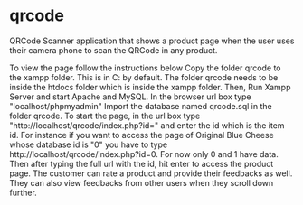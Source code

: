 # qrcode
QRCode Scanner application that shows a product page when the user uses their camera phone to scan the QRCode in any product.

To view the page follow the instructions below
Copy the folder qrcode to the xampp folder. This is in C: by default. The folder qrcode needs to be inside the htdocs folder which is inside the xampp folder.
Then, Run Xampp Server and start Apache and MySQL.
In the browser url box type "localhost/phpmyadmin"
Import the database named qrcode.sql in the folder qrcode.
To start the page, in the url box type "http://localhost/qrcode/index.php?id=" and enter the id which is the item id. For instance if you want to access the page of Original Blue Cheese whose database id is "0" you have to type http://localhost/qrcode/index.php?id=0. For now only 0 and 1 have data. Then after typing the full url with the id, hit enter to access the product page.
The customer can rate a product and provide their feedbacks as well. They can also view feedbacks from other users when they scroll down further.
